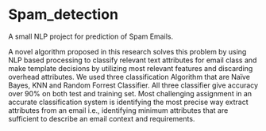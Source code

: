 # Spam_detection
A small NLP project for prediction of Spam Emails.

A novel algorithm proposed in this research solves this problem by using NLP based processing to classify relevant text attributes for email class and make template decisions by utilizing most relevant features and discarding overhead attributes. We used three classification Algorithm that are Naïve Bayes, KNN and Random Forrest Classifier. 
All three classifier give accuracy over 90% on both test and training set. Most challenging assignment in an accurate classification system is identifying the most precise way extract attributes from an email i.e., identifying minimum attributes that are sufficient to describe an email context and requirements.

